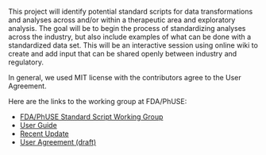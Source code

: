 This project will identify potential standard scripts for data transformations and analyses across and/or within a therapeutic area and exploratory analysis. The goal will be to begin the process of standardizing analyses across the industry, but also include examples of what can be done with a standardized data set. This will be an interactive session using online wiki to create and add input that can be shared openly between industry and regulatory.

In general, we used MIT license with the contributors agree to the User Agreement.

Here are the links to the working group at FDA/PhUSE:
  * [FDA/PhUSE Standard Script Working Group](http://www.phusewiki.org/wiki/index.php?title=Standard_Scripts)
  * [User Guide](http://www.phusewiki.org/wiki/index.php?title=User_Guide_for_Standard_Script_Repository)
  * [Recent Update](http://www.phusewiki.org/wiki/index.php?title=PhUSE_SS_Update20130318)
  * [User Agreement (draft)](http://www.phusewiki.org/wiki/index.php?title=SS_15591982_1_UKGROUPS_Harmony_Individual_Contributor_License_AgreementDOC)